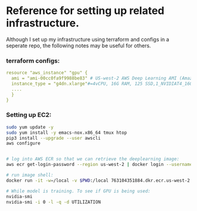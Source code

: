 # Reference for setting up related infrastructure.

Although I set up my infrastructure using terraform and configs in a seperate repo, the following notes may be useful for others.

### terraform configs:
```yaml
resource "aws_instance" "gpu" {
  ami = "ami-00cc0fa9f9988be83" # US-west-2 AWS Deep Learning AMI (Amazon Linux 2)
  instance_type = "g4dn.xlarge"#=4vCPU, 16G RAM, 125 SSD,1_NVIDIAT4_16GB $0.53/hr
  ....
  }
}
```

### Setting up EC2:
```bash
sudo yum update -y
sudo yum install -y emacs-nox.x86_64 tmux htop
pip3 install --upgrade --user awscli
aws configure


# log into AWS ECR so that we can retrieve the deeplearning image:
aws ecr get-login-password --region us-west-2 | docker login --username AWS --password-stdin 763104351884.dkr.ecr.us-west-2.amazonaws.com

# run image shell:
docker run -it -w=/local -v $PWD:/local 763104351884.dkr.ecr.us-west-2.amazonaws.com/pytorch-training:1.8.1-gpu-py36-cu111-ubuntu18.04 /bin/bash

# While model is training. To see if GPU is being used:
nvidia-smi
nvidia-smi -i 0 -l -q -d UTILIZATION
```

